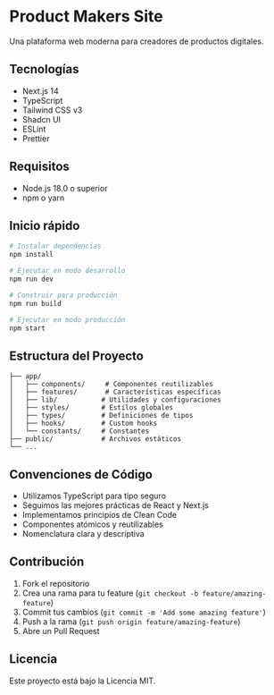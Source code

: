 # Product Makers Site

Una plataforma web moderna para creadores de productos digitales.

## Tecnologías

- Next.js 14
- TypeScript
- Tailwind CSS v3
- Shadcn UI
- ESLint
- Prettier

## Requisitos

- Node.js 18.0 o superior
- npm o yarn

## Inicio rápido

```bash
# Instalar dependencias
npm install

# Ejecutar en modo desarrollo
npm run dev

# Construir para producción
npm run build

# Ejecutar en modo producción
npm start
```

## Estructura del Proyecto

```
├── app/
│   ├── components/     # Componentes reutilizables
│   ├── features/       # Características específicas
│   ├── lib/           # Utilidades y configuraciones
│   ├── styles/        # Estilos globales
│   ├── types/         # Definiciones de tipos
│   ├── hooks/         # Custom hooks
│   └── constants/     # Constantes
├── public/            # Archivos estáticos
└── ...
```

## Convenciones de Código

- Utilizamos TypeScript para tipo seguro
- Seguimos las mejores prácticas de React y Next.js
- Implementamos principios de Clean Code
- Componentes atómicos y reutilizables
- Nomenclatura clara y descriptiva

## Contribución

1. Fork el repositorio
2. Crea una rama para tu feature (`git checkout -b feature/amazing-feature`)
3. Commit tus cambios (`git commit -m 'Add some amazing feature'`)
4. Push a la rama (`git push origin feature/amazing-feature`)
5. Abre un Pull Request

## Licencia

Este proyecto está bajo la Licencia MIT. 